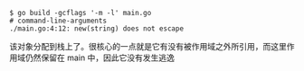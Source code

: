 ```shell
$ go build -gcflags '-m -l' main.go
# command-line-arguments
./main.go:4:12: new(string) does not escape
```
该对象分配到栈上了。很核心的一点就是它有没有被作用域之外所引用，而这里作用域仍然保留在 main 中，因此它没有发生逃逸